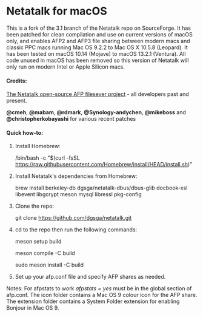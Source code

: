 # Netatalk for macOS
This is a fork of the 3.1 branch of the Netatalk repo on SourceForge. It has been patched for clean compilation and use on current versions of macOS only, and enables AFP2 and AFP3 file sharing between modern macs and classic PPC macs running Mac OS 9.2.2 to Mac OS X 10.5.8 (Leopard). It has been tested on macOS 10.14 (Mojave) to macOS 13.2.1 (Ventura). All code unused in macOS has been removed so this version of Netatalk will only run on modern Intel or Apple Silicon macs.
#### Credits:

[The Netatalk open-source AFP filesever project](https://github.com/Netatalk/netatalk) -
all developers past and present.

**@cmeh**, **@mabam**, **@rdmark**, **@Synology-andychen**, **@mikeboss** and **@christopherkobayashi** for various recent patches

#### Quick how-to:

1. Install Homebrew:

    /bin/bash -c "$(curl -fsSL https://raw.githubusercontent.com/Homebrew/install/HEAD/install.sh)"

2. Install Netatalk's dependencies from Homebrew:

    brew install berkeley-db dgsga/netatalk-dbus/dbus-glib docbook-xsl libevent libgcrypt meson mysql libressl pkg-config

3. Clone the repo:

    git clone https://github.com/dgsga/netatalk.git

4. cd to the repo then run the following commands:

   meson setup build

   meson compile -C build

   sudo meson install -C build

5. Set up your afp.conf file and specify AFP shares as needed.

Notes: For afpstats to work *afpstats = yes* must be in the global section of afp.conf. The icon folder contains a Mac OS 9 colour icon for the AFP share. The extension folder contains a System Folder extension for enabling Bonjour in Mac OS 9.
